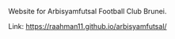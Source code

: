 Website for Arbisyamfutsal Football Club Brunei.

Link: https://raahman11.github.io/arbisyamfutsal/
